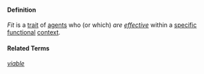 #### Definition

*Fit* is a [trait](https://github.com/gcassel/Modular-Organization-Terminology/blob/master/terms/trait.md) of [agents](https://github.com/gcassel/Modular-Organization-Terminology/blob/master/terms/agent.md) who (or which) *are [effective](https://github.com/gcassel/Modular-Organization-Terminology/blob/master/terms/effective.md)* within a [specific](https://github.com/gcassel/Modular-Organization-Terminology/blob/master/terms/specific.md) [functional](https://github.com/gcassel/Modular-Organization-Terminology/blob/master/terms/function.md) [context](https://github.com/gcassel/Modular-Organization-Terminology/blob/master/terms/context.md).

#### Related Terms

*[viable](https://github.com/gcassel/Modular-Organization-Terminology/blob/master/terms/viable.md)*
